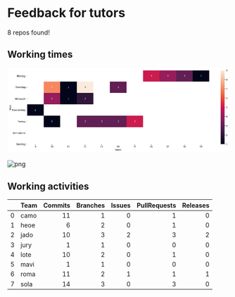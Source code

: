 # Feedback for tutors

8 repos found!


## Working times

![image](https://github.com/SebastianZug/GitHubClassroomTutorFeedback/blob/main/images/heatmap.png)



![png](02_FeedbackGeneration_files/02_FeedbackGeneration_6_0.png)



## Working activities

|    | Team   |   Commits |   Branches |   Issues |   PullRequests |   Releases |
|---:|:-------|----------:|-----------:|---------:|---------------:|-----------:|
|  0 | camo   |        11 |          1 |        0 |              1 |          0 |
|  1 | heoe   |         6 |          2 |        0 |              1 |          0 |
|  2 | jado   |        10 |          3 |        2 |              3 |          2 |
|  3 | jury   |         1 |          1 |        0 |              0 |          0 |
|  4 | lote   |        10 |          2 |        0 |              1 |          0 |
|  5 | mavi   |         1 |          1 |        0 |              0 |          0 |
|  6 | roma   |        11 |          2 |        1 |              1 |          1 |
|  7 | sola   |        14 |          3 |        0 |              3 |          0 |

